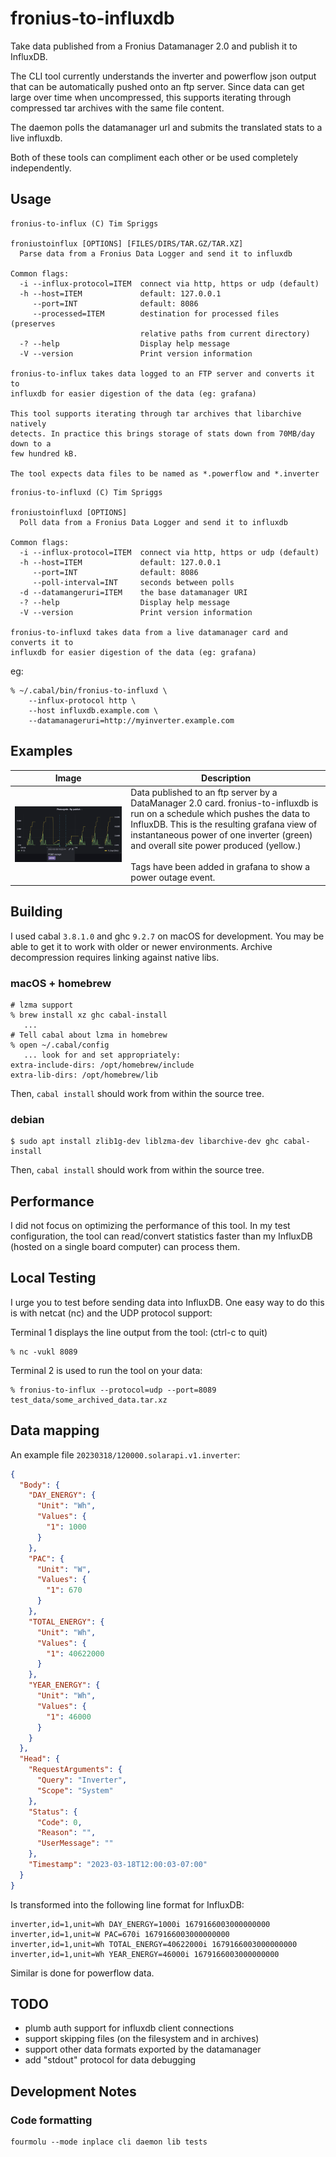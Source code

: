 # fronius-to-influxdb #

Take data published from a Fronius Datamanager 2.0 and publish it to InfluxDB.

The CLI tool currently understands the inverter and powerflow json output that can be automatically pushed onto an ftp server. Since data can get large over time when uncompressed, this supports iterating through compressed tar archives with the same file content.

The daemon polls the datamanager url and submits the translated stats to a live influxdb.

Both of these tools can compliment each other or be used completely independently.

## Usage ##

```
fronius-to-influx (C) Tim Spriggs

froniustoinflux [OPTIONS] [FILES/DIRS/TAR.GZ/TAR.XZ]
  Parse data from a Fronius Data Logger and send it to influxdb

Common flags:
  -i --influx-protocol=ITEM  connect via http, https or udp (default)
  -h --host=ITEM             default: 127.0.0.1
     --port=INT              default: 8086
     --processed=ITEM        destination for processed files (preserves
                             relative paths from current directory)
  -? --help                  Display help message
  -V --version               Print version information

fronius-to-influx takes data logged to an FTP server and converts it to
influxdb for easier digestion of the data (eg: grafana)

This tool supports iterating through tar archives that libarchive natively
detects. In practice this brings storage of stats down from 70MB/day down to a
few hundred kB.

The tool expects data files to be named as *.powerflow and *.inverter
```

```
fronius-to-influxd (C) Tim Spriggs

froniustoinfluxd [OPTIONS]
  Poll data from a Fronius Data Logger and send it to influxdb

Common flags:
  -i --influx-protocol=ITEM  connect via http, https or udp (default)
  -h --host=ITEM             default: 127.0.0.1
     --port=INT              default: 8086
     --poll-interval=INT     seconds between polls
  -d --datamangeruri=ITEM    the base datamanager URI
  -? --help                  Display help message
  -V --version               Print version information

fronius-to-influxd takes data from a live datamanager card and converts it to
influxdb for easier digestion of the data (eg: grafana)
```

eg:
```
% ~/.cabal/bin/fronius-to-influxd \
    --influx-protocol http \
    --host influxdb.example.com \
    --datamanageruri=http://myinverter.example.com
```

## Examples ##

| Image | Description |
|-------|-------------|
| ![Fronius data in Grafana](doc/fronius-data-grafana.png) | Data published to an ftp server by a DataManager 2.0 card. fronius-to-influxdb is run on a schedule which pushes the data to InfluxDB. This is the resulting grafana view of instantaneous power of one inverter (green) and overall site power produced (yellow.) <br/><br/> Tags have been added in grafana to show a power outage event.|

## Building ##

I used cabal `3.8.1.0` and ghc `9.2.7` on macOS for development. You may be able to get it to work with older or newer environments. Archive decompression requires linking against native libs.

### macOS + homebrew ###

```
# lzma support
% brew install xz ghc cabal-install
   ...
# Tell cabal about lzma in homebrew
% open ~/.cabal/config
   ... look for and set appropriately:
extra-include-dirs: /opt/homebrew/include
extra-lib-dirs: /opt/homebrew/lib
```

Then, `cabal install` should work from within the source tree.

### debian ###

```
$ sudo apt install zlib1g-dev liblzma-dev libarchive-dev ghc cabal-install
```

Then, `cabal install` should work from within the source tree.

## Performance ##

I did not focus on optimizing the performance of this tool. In my test configuration, the tool can read/convert statistics faster than my InfluxDB (hosted on a single board computer) can process them.

## Local Testing ##

I urge you to test before sending data into InfluxDB. One easy way to do this is with netcat (nc) and the UDP protocol support:

Terminal 1 displays the line output from the tool: (ctrl-c to quit)
```
% nc -vukl 8089
```

Terminal 2 is used to run the tool on your data:
```
% fronius-to-influx --protocol=udp --port=8089 test_data/some_archived_data.tar.xz
```

## Data mapping ##

An example file `20230318/120000.solarapi.v1.inverter`:

```json
{
  "Body": {
    "DAY_ENERGY": {
      "Unit": "Wh",
      "Values": {
        "1": 1000
      }
    },
    "PAC": {
      "Unit": "W",
      "Values": {
        "1": 670
      }
    },
    "TOTAL_ENERGY": {
      "Unit": "Wh",
      "Values": {
        "1": 40622000
      }
    },
    "YEAR_ENERGY": {
      "Unit": "Wh",
      "Values": {
        "1": 46000
      }
    }
  },
  "Head": {
    "RequestArguments": {
      "Query": "Inverter",
      "Scope": "System"
    },
    "Status": {
      "Code": 0,
      "Reason": "",
      "UserMessage": ""
    },
    "Timestamp": "2023-03-18T12:00:03-07:00"
  }
}
```

Is transformed into the following line format for InfluxDB:

```
inverter,id=1,unit=Wh DAY_ENERGY=1000i 1679166003000000000
inverter,id=1,unit=W PAC=670i 1679166003000000000
inverter,id=1,unit=Wh TOTAL_ENERGY=40622000i 1679166003000000000
inverter,id=1,unit=Wh YEAR_ENERGY=46000i 1679166003000000000
```

Similar is done for powerflow data.

## TODO ##

* plumb auth support for influxdb client connections
* support skipping files (on the filesystem and in archives)
* support other data formats exported by the datamanager
* add "stdout" protocol for data debugging

## Development Notes ##

### Code formatting ###

```
fourmolu --mode inplace cli daemon lib tests
```
